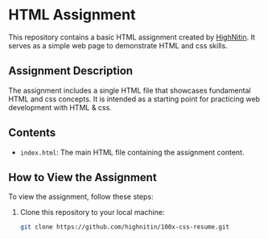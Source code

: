 # HTML Assignment

This repository contains a basic HTML assignment created by [HighNitin](https://www.linkedin.com/in/highnitin). It serves as a simple web page to demonstrate HTML and css skills.

## Assignment Description

The assignment includes a single HTML file that showcases fundamental HTML and css concepts. It is intended as a starting point for practicing web development with HTML & css.

## Contents

- `index.html`: The main HTML file containing the assignment content.

## How to View the Assignment

To view the assignment, follow these steps:

1. Clone this repository to your local machine:

   ```bash
   git clone https://github.com/highnitin/100x-css-resume.git
